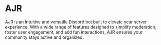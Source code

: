 # AJR

AJR is an intuitive and versatile Discord bot built to elevate your server experience. With a wide range of features designed to simplify moderation, foster user engagement, and add fun interactions, AJR ensures your community stays active and organized.
